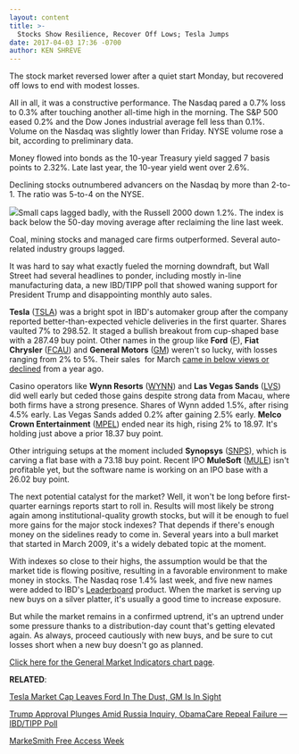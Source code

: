 ```yaml
---
layout: content
title: >-
  Stocks Show Resilience, Recover Off Lows; Tesla Jumps
date: 2017-04-03 17:36 -0700
author: KEN SHREVE
---
```








The stock market reversed lower after a quiet start Monday, but recovered off lows to end with modest losses.


All in all, it was a constructive performance. The Nasdaq pared a 0.7% loss to 0.3% after touching another all-time high in the morning. The S&P 500 eased 0.2% and the Dow Jones industrial average fell less than 0.1%. Volume on the Nasdaq was slightly lower than Friday. NYSE volume rose a bit, according to preliminary data.


Money flowed into bonds as the 10-year Treasury yield sagged 7 basis points to 2.32%. Late last year, the 10-year yield went over 2.6%.


Declining stocks outnumbered advancers on the Nasdaq by more than 2-to-1. The ratio was 5-to-4 on the NYSE.


![](https://www.investors.com/wp-content/uploads/2017/04/MP040317-175x300.png)Small caps lagged badly, with the Russell 2000 down 1.2%. The index is back below the 50-day moving average after reclaiming the line last week.


Coal, mining stocks and managed care firms outperformed. Several auto-related industry groups lagged.


It was hard to say what exactly fueled the morning downdraft, but Wall Street had several headlines to ponder, including mostly in-line manufacturing data, a new IBD/TIPP poll that showed waning support for President Trump and disappointing monthly auto sales.


**Tesla** ([TSLA](https://research.investors.com/quote.aspx?symbol=TSLA)) was a bright spot in IBD's automaker group after the company reported better-than-expected vehicle deliveries in the first quarter. Shares vaulted 7% to 298.52. It staged a bullish breakout from cup-shaped base with a 287.49 buy point. Other names in the group like **Ford** ([F](https://research.investors.com/quote.aspx?symbol=F)), **Fiat Chrysler** ([FCAU](https://research.investors.com/quote.aspx?symbol=FCAU)) and **General Motors** ([GM](https://research.investors.com/quote.aspx?symbol=GM)) weren't so lucky, with losses ranging from 2% to 5%. Their sales  for March [came in below views or declined](https://www.investors.com/news/ford-u-s-auto-sales-fall-gm-inventories-swell/) from a year ago.



Casino operators like **Wynn Resorts** ([WYNN](https://research.investors.com/quote.aspx?symbol=WYNN)) and **Las Vegas Sands** ([LVS](https://research.investors.com/quote.aspx?symbol=LVS)) did well early but ceded those gains despite strong data from Macau, where both firms have a strong presence. Shares of Wynn added 1.5%, after rising 4.5% early. Las Vegas Sands added 0.2% after gaining 2.5% early. **Melco Crown Entertainment** ([MPEL](https://research.investors.com/quote.aspx?symbol=MPEL)) ended near its high, rising 2% to 18.97. It's holding just above a prior 18.37 buy point.


Other intriguing setups at the moment included **Synopsys** ([SNPS](https://research.investors.com/quote.aspx?symbol=SNPS)), which is carving a flat base with a 73.18 buy point. Recent IPO **MuleSoft** ([MULE](https://research.investors.com/quote.aspx?symbol=MULE)) isn't profitable yet, but the software name is working on an IPO base with a 26.02 buy point.


The next potential catalyst for the market? Well, it won't be long before first-quarter earnings reports start to roll in. Results will most likely be strong again among institutional-quality growth stocks, but will it be enough to fuel more gains for the major stock indexes? That depends if there's enough money on the sidelines ready to come in. Several years into a bull market that started in March 2009, it's a widely debated topic at the moment.


With indexes so close to their highs, the assumption would be that the market tide is flowing positive, resulting in a favorable environment to make money in stocks. The Nasdaq rose 1.4% last week, and five new names were added to IBD's [Leaderboard](https://www.investors.com/leaderboard) product. When the market is serving up new buys on a silver platter, it's usually a good time to increase exposure.


But while the market remains in a confirmed uptrend, it's an uptrend under some pressure thanks to a distribution-day count that's getting elevated again. As always, proceed cautiously with new buys, and be sure to cut losses short when a new buy doesn't go as planned.


[Click here for the General Market Indicators chart page](https://www.investors.com/wp-content/uploads/2017/04/IBD0304152723GMI.pdf).


**RELATED**:


[Tesla Market Cap Leaves Ford In The Dust, GM Is In Sight](https://www.investors.com/news/technology/tesla-delivers-25000-vehicles-in-q1-next-up-is-model-3/)


[Trump Approval Plunges Amid Russia Inquiry, ObamaCare Repeal Failure — IBD/TIPP Poll](https://www.investors.com/politics/trump-approval-plunges-amid-russia-inquiry-obamacare-repeal-failure-ibdtipp-poll/)


[MarkeSmith Free Access Week](https://www.investors.com/msfreeaccess)


 


 




